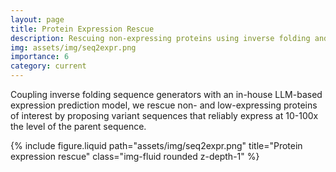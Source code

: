 ```yaml
---
layout: page
title: Protein Expression Rescue
description: Rescuing non-expressing proteins using inverse folding and LLM-based expression prediction
img: assets/img/seq2expr.png
importance: 6
category: current
---
```


Coupling inverse folding sequence generators with an in-house LLM-based expression prediction model, we rescue non- and low-expressing proteins of interest by proposing variant sequences that reliably express at 10-100x the level of the parent sequence.

<div class="row">
    <div class="col-sm mt-3 mt-md-0">
        {% include figure.liquid path="assets/img/seq2expr.png"
           title="Protein expression rescue" class="img-fluid rounded z-depth-1" %}
    </div>
</div>
